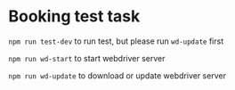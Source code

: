 # Booking test task

`npm run test-dev` to run test, but please run `wd-update` first

`npm run wd-start` to start webdriver server

`npm run wd-update` to download or update webdriver server